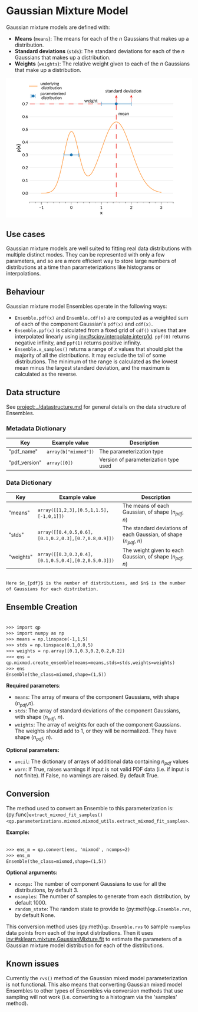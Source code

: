 # Gaussian Mixture Model

Gaussian mixture models are defined with:

- **Means** (`means`): The means for each of the $n$ Gaussians that makes up a distribution.
- **Standard deviations** (`stds`): The standard deviations for each of the $n$ Gaussians that makes up a distribution.
- **Weights** (`weights`): The relative weight given to each of the $n$ Gaussians that make up a distribution.

![mixmod-example](../../assets/mixmod-bimodal-example-annotated.svg)

## Use cases

Gaussian mixture models are well suited to fitting real data distributions with multiple distinct modes. They can be represented with only a few parameters, and so are a more efficient way to store large numbers of distributions at a time than parameterizations like histograms or interpolations.

## Behaviour

Gaussian mixture model Ensembles operate in the following ways:

- `Ensemble.pdf(x)` and `Ensemble.cdf(x)` are computed as a weighted sum of each of the component Gaussian's `pdf(x)` and `cdf(x)`.
- `Ensemble.ppf(x)` is calculated from a fixed grid of `cdf()` values that are interpolated linearly using <inv:#scipy.interpolate.interp1d>. `ppf(0)` returns negative infinity, and `ppf(1)` returns positive infinity.
- `Ensemble.x_samples()` returns a range of $x$ values that should plot the majority of all the distributions. It may exclude the tail of some distributions. The minimum of the range is calculated as the lowest mean minus the largest standard deviation, and the maximum is calculated as the reverse.

## Data structure

See <project:../datastructure.md> for general details on the data structure of Ensembles.

### Metadata Dictionary

| Key           | Example value        | Description                           |
| ------------- | -------------------- | ------------------------------------- |
| "pdf_name"    | `array(b["mixmod"])` | The parameterization type             |
| "pdf_version" | `array([0])`         | Version of parameterization type used |

### Data Dictionary

| Key       | Example value                                        | Description                                                         |
| --------- | ---------------------------------------------------- | ------------------------------------------------------------------- |
| "means"   | `array([[1,2,3],[0.5,1,1.5],[-1,0,1]])`              | The means of each Gaussian, of shape ($n_{pdf}$, $n$)               |
| "stds"    | `array([[0.4,0.5,0.6],[0.1,0.2,0.3],[0.7,0.8,0.9]])` | The standard deviations of each Gaussian, of shape ($n_{pdf}$, $n$) |
| "weights" | `array([[0.3,0.3,0.4],[0.1,0.5,0.4],[0.2,0.5,0.3]])` | The weight given to each Gaussian, of shape ($n_{pdf}$, $n$)        |

```{note}

Here $n_{pdf}$ is the number of distributions, and $n$ is the number of Gaussians for each distribution.

```

## Ensemble Creation

```{doctest}

>>> import qp
>>> import numpy as np
>>> means = np.linspace(-1,1,5)
>>> stds = np.linspace(0.1,0.8,5)
>>> weights = np.array([0.1,0.3,0.2,0.2,0.2])
>>> ens = qp.mixmod.create_ensemble(means=means,stds=stds,weights=weights)
>>> ens
Ensemble(the_class=mixmod,shape=(1,5))

```

**Required parameters**:

- `means`: The array of means of the component Gaussians, with shape ($n_{pdf}$,$n$).
- `stds`: The array of standard deviations of the component Gaussians, with shape ($n_{pdf}$, $n$).
- `weights`: The array of weights for each of the component Gaussians. The weights should add to 1, or they will be normalized. They have shape ($n_{pdf}$, $n$).

**Optional parameters:**

- `ancil`: The dictionary of arrays of additional data containing $n_{pdf}$ values
- `warn`: If True, raises warnings if input is not valid PDF data (i.e. if input is not finite). If False, no warnings are raised. By default True.

## Conversion

The method used to convert an Ensemble to this parameterization is: {py:func}`extract_mixmod_fit_samples() <qp.parameterizations.mixmod.mixmod_utils.extract_mixmod_fit_samples>`.

**Example:**

```{doctest}

>>> ens_m = qp.convert(ens, 'mixmod', ncomps=2)
>>> ens_m
Ensemble(the_class=mixmod,shape=(1,5))

```

**Optional arguments:**

- `ncomps`: The number of component Gaussians to use for all the distributions, by default 3.
- `nsamples`: The number of samples to generate from each distribution, by default 1000.
- `random_state`: The random state to provide to {py:meth}`qp.Ensemble.rvs`, by default None.

This conversion method uses {py:meth}`qp.Ensemble.rvs` to sample `nsamples` data points from each of the input distributions. Then it uses <inv:#sklearn.mixture.GaussianMixture.fit> to estimate the parameters of a Gaussian mixture model distribution for each of the distributions.

## Known issues

Currently the `rvs()` method of the Gaussian mixed model parameterization is not functional. This also means that converting Gaussian mixed model Ensembles to other types of Ensembles via conversion methods that use sampling will not work (i.e. converting to a histogram via the 'samples' method).
